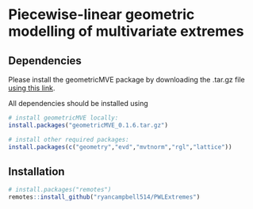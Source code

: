 # Piecewise-linear geometric modelling of multivariate extremes

## Dependencies

Please install the geometricMVE package by downloading the .tar.gz file [using this link](https://www.lancaster.ac.uk/~wadswojl/geometricMVE_0.1.6.tar.gz).

All dependencies should be installed using
``` r
# install geometricMVE locally:
install.packages("geometricMVE_0.1.6.tar.gz")

# install other required packages:
install.packages(c("geometry","evd","mvtnorm","rgl","lattice"))
```

## Installation
``` r
# install.packages("remotes")
remotes::install_github("ryancampbell514/PWLExtremes")
```
